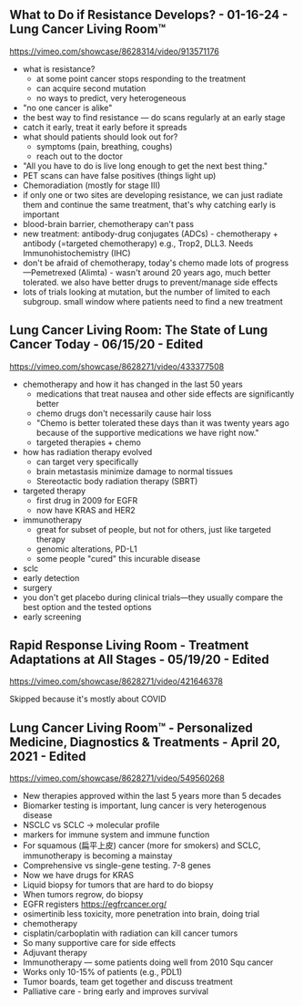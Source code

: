 ## What to Do if Resistance Develops? - 01-16-24 - Lung Cancer Living Room™
https://vimeo.com/showcase/8628314/video/913571176

* what is resistance?
    * at some point cancer stops responding to the treatment
    * can acquire second mutation
    * no ways to predict, very heterogeneous
* "no one cancer is alike"
* the best way to find resistance — do scans regularly at an early stage
* catch it early, treat it early before it spreads
* what should patients should look out for?
    * symptoms (pain, breathing, coughs)
    * reach out to the doctor
* "All you have to do is live long enough to get the next best thing."
* PET scans can have false positives (things light up)
* Chemoradiation (mostly for stage III)
* if only one or two sites are developing resistance, we can just radiate them and continue the same treatment, that's why catching early is important
* blood-brain barrier, chemotherapy can't pass
* new treatment: antibody-drug conjugates (ADCs) - chemotherapy + antibody (=targeted chemotherapy) e.g., Trop2, DLL3. Needs Immunohistochemistry (IHC)
* don't be afraid of chemotherapy, today's chemo made lots of progress—Pemetrexed (Alimta) - wasn't around 20 years ago, much better tolerated. we also have better drugs to prevent/manage side effects
* lots of trials looking at mutation, but the number of limited to each subgroup. small window where patients need to find a new treatment

## Lung Cancer Living Room: The State of Lung Cancer Today - 06/15/20 - Edited
https://vimeo.com/showcase/8628271/video/433377508

* chemotherapy and how it has changed in the last 50 years
    * medications that treat nausea and other side effects are significantly better
    * chemo drugs don't necessarily cause hair loss
    * "Chemo is better tolerated these days than it was twenty years ago because of the supportive medications we have right now."
    * targeted therapies + chemo
* how has radiation therapy evolved
    * can target very specifically
    * brain metastasis minimize damage to normal tissues
    * Stereotactic body radiation therapy (SBRT)
* targeted therapy
    * first drug in 2009 for EGFR
    * now have KRAS and HER2
* immunotherapy
    * great for subset of people, but not for others, just like targeted therapy
    * genomic alterations, PD-L1
    * some people "cured" this incurable disease
* sclc
* early detection
* surgery
* you don't get placebo during clinical trials—they usually compare the best option and the tested options
* early screening

## Rapid Response Living Room - Treatment Adaptations at All Stages - 05/19/20 - Edited

https://vimeo.com/showcase/8628271/video/421646378

Skipped because it's mostly about COVID


## Lung Cancer Living Room™ - Personalized Medicine, Diagnostics & Treatments - April 20, 2021 - Edited

https://vimeo.com/showcase/8628271/video/549560268

* New therapies approved within the last 5 years more than 5 decades
* Biomarker testing is important, lung cancer is very heterogenous disease
* NSCLC vs SCLC -> molecular profile
* markers for immune system and immune function
* For squamous (扁平上皮) cancer (more for smokers) and SCLC, immunotherapy is becoming a mainstay
* Comprehensive vs single-gene testing. 7-8 genes
* Now we have drugs for KRAS
* Liquid biopsy for tumors that are hard to do biopsy
* When tumors regrow, do biopsy
* EGFR registers https://egfrcancer.org/
* osimertinib less toxicity, more penetration into brain, doing trial
* chemotherapy
* cisplatin/carboplatin with radiation can kill cancer tumors
* So many supportive care for side effects
* Adjuvant therapy
* Immunotherapy — some patients doing well from 2010 Squ cancer
* Works only 10-15% of patients (e.g., PDL1)
* Tumor boards, team get together and discuss treatment
* Palliative care - bring early and improves survival 